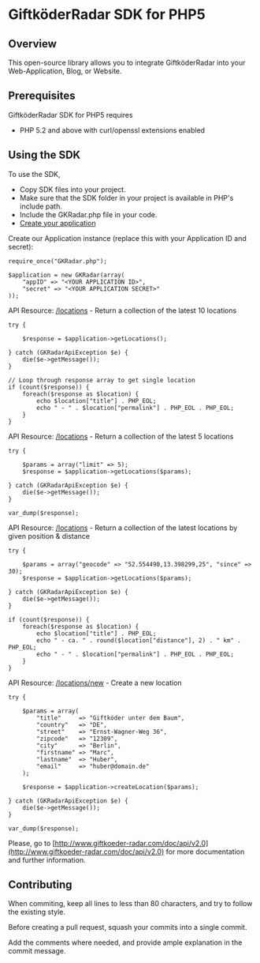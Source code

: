 GiftköderRadar SDK for PHP5
===========================

Overview
--------
This open-source library allows you to integrate GiftköderRadar into your Web-Application, Blog, or Website.


Prerequisites
-------------

GiftköderRadar SDK for PHP5 requires 

   * PHP 5.2 and above with curl/openssl extensions enabled
   
Using the SDK
-------------

To use the SDK,

   * Copy SDK files into your project.
   * Make sure that the SDK folder in your project is available in PHP's include path.
   * Include the GKRadar.php file in your code.
   * [Create your application](http://www.giftkoeder-radar.com/entwickler/registrieren.html)
	
Create our Application instance (replace this with your Application ID and secret):

	require_once("GKRadar.php");
	
	$application = new GKRadar(array(
		"appID" => "<YOUR APPLICATION ID>",
		"secret" => "<YOUR APPLICATION SECRET>"
	));
	
API Resource: [/locations](http://www.giftkoeder-radar.com/doc/api/v2.0/get/locations) - Return a collection of the latest 10 locations

	try {
	
    	$response = $application->getLocations();
	
	} catch (GKRadarApiException $e) {
    	die($e->getMessage());
	}
	
	// Loop through response array to get single location
	if (count($response)) {
    	foreach($response as $location) {
        	echo $location["title"] . PHP_EOL;
        	echo " - " . $location["permalink"] . PHP_EOL . PHP_EOL;
    	}
	}
	
API Resource: [/locations](http://www.giftkoeder-radar.com/doc/api/v2.0/get/locations) - Return a collection of the latest 5 locations

	try {
    
    	$params = array("limit" => 5);
    	$response = $application->getLocations($params);

	} catch (GKRadarApiException $e) {
    	die($e->getMessage());
	}
	
	var_dump($response);

API Resource: [/locations](http://www.giftkoeder-radar.com/doc/api/v2.0/get/locations) - Return a collection of the latest locations by given position & distance

	try {
    
    	$params = array("geocode" => "52.554490,13.398299,25", "since" => 30);
    	$response = $application->getLocations($params);

	} catch (GKRadarApiException $e) {
    	die($e->getMessage());
	}

	if (count($response)) {
   		foreach($response as $location) {
        	echo $location["title"] . PHP_EOL;
        	echo " - ca. " . round($location["distance"], 2) . " km" . PHP_EOL;
        	echo " - " . $location["permalink"] . PHP_EOL . PHP_EOL;
    	}
	}
	
API Resource: [/locations/new](http://www.giftkoeder-radar.com/doc/api/v2.0/post/locations/new) - Create a new location

	try {
    
    	$params = array(
        	"title" 	=> "Giftköder unter dem Baum", 
        	"country" 	=> "DE", 
        	"street" 	=> "Ernst-Wagner-Weg 36", 
        	"zipcode" 	=> "12309", 
        	"city" 		=> "Berlin", 
        	"firstname" => "Marc", 
        	"lastname" 	=> "Huber", 
        	"email" 	=> "huber@domain.de"
    	);
    
    	$response = $application->createLocation($params);

	} catch (GKRadarApiException $e) {
    	die($e->getMessage());
	}

	var_dump($response);
	
Please, go to [http://www.giftkoeder-radar.com/doc/api/v2.0](http://www.giftkoeder-radar.com/doc/api/v2.0) for more documentation and further information.
	
Contributing
------------

When commiting, keep all lines to less than 80 characters, and try to follow the existing style.

Before creating a pull request, squash your commits into a single commit.

Add the comments where needed, and provide ample explanation in the commit message.
